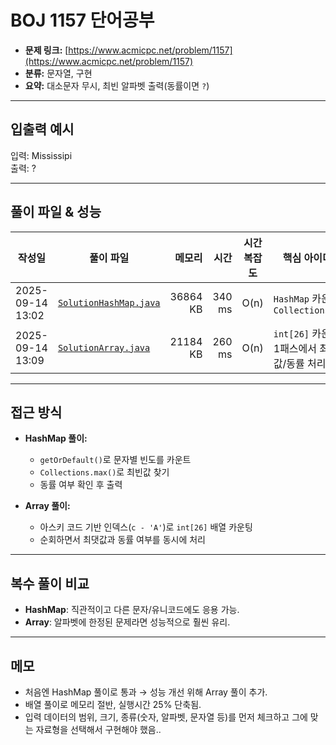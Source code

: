 # BOJ 1157 단어공부

- **문제 링크:** [https://www.acmicpc.net/problem/1157](https://www.acmicpc.net/problem/1157)  
- **분류:** 문자열, 구현
- **요약:** 대소문자 무시, 최빈 알파벳 출력(동률이면 `?`)

--- 

## 입출력 예시
입력: Mississipi  
출력: ?

---

## 풀이 파일 & 성능

| 작성일 | 풀이 파일 | 메모리 | 시간 | 시간복잡도 | 핵심 아이디어 |
|---|---|---:|---:|---|---|
| 2025-09-14 13:02 | [`SolutionHashMap.java`](./SolutionHashMap.java) | 36864 KB | 340 ms | O(n) | `HashMap` 카운팅 + `Collections.max` |
| 2025-09-14 13:09 | [`SolutionArray.java`](./SolutionArray.java)   | 21184 KB | 260 ms | O(n) | `int[26]` 카운팅, 1패스에서 최댓값/동률 처리 |

---

## 접근 방식
- **HashMap 풀이:**  
  - `getOrDefault()`로 문자별 빈도를 카운트  
  - `Collections.max()`로 최빈값 찾기  
  - 동률 여부 확인 후 출력  

- **Array 풀이:**  
  - 아스키 코드 기반 인덱스(`c - 'A'`)로 `int[26]` 배열 카운팅  
  - 순회하면서 최댓값과 동률 여부를 동시에 처리  

---

## 복수 풀이 비교
- **HashMap**: 직관적이고 다른 문자/유니코드에도 응용 가능.  
- **Array**: 알파벳에 한정된 문제라면 성능적으로 훨씬 유리.  

---

## 메모
- 처음엔 HashMap 풀이로 통과 → 성능 개선 위해 Array 풀이 추가.  
- 배열 풀이로 메모리 절반, 실행시간 25% 단축됨.  
- 입력 데이터의 범위, 크기, 종류(숫자, 알파벳, 문자열 등)를 먼저 체크하고 그에 맞는 자료형을 선택해서 구현해야 했음..

